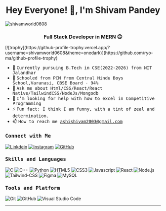 <h1 align="center">Hey Everyone! 👋, I'm Shivam Pandey</h1>
<p align="left"> <img src="https://komarev.com/ghpvc/?username=shivamworld0608&label=Profile%20views&color=0e75b6&style=flat" alt="shivamworld0608" /> </p>
<h3 align="center">Full Stack Developer in MERN 😊</h3>
[![trophy](https://github-profile-trophy.vercel.app/?username=shivamworld0608&theme=onedark)](https://github.com/ryo-ma/github-profile-trophy)

- 👷 <samp>Currently pursuing B.Tech in CSE(2022-2026) from NIT Jalandhar
- 🔭 <samp>Schooled from PCM from Central Hindu Boys School,Varanasi, CBSE Board - 94%
- 💬 <samp>Ask me about Html/CSS/React/React Native/TailwindCSS/NodeJs/Mongodb
- 🤔 <samp>I’m looking for help with how to excel in Competitive Programming
- ⚡ <samp>Fun fact: I think I am funny, with a tint of zeal and determination.
- 📫 <samp>How to reach me ashishivam2003@gmail.com

<h3><b><samp>Connect with Me</samp></b></h3>

[![Linkdein](https://img.shields.io/badge/LinkedIn-0077B5?style=for-the-badge&logo=linkedin&logoColor=white)](https://www.linkedin.com/feed/)
[![Instagram](https://img.shields.io/badge/Instagram-E4405F?style=for-the-badge&logo=instagram&logoColor=white)](https://www.instagram.com/)
[![GitHub](https://img.shields.io/badge/-GitHub-181717?style=for-the-badge&logo=GitHub&logoColor=white)](https://github.com/shivamworld0608)


<h3><b><samp>Skills and Languages</samp></b></h3>

![C](https://img.shields.io/badge/C-27338e?style=for-the-badge&logo=c&logoColor=white)
![C++](https://img.shields.io/badge/C++-00599C?style=for-the-badge&logo=c%2B%2B&logoColor=white)
![Python](https://img.shields.io/badge/Python-3776AB?style=for-the-badge&logo=Python&logoColor=white)
![HTML5](https://img.shields.io/badge/HTML5-E34F26?style=for-the-badge&logo=HTML5&logoColor=white)
![CSS3](https://img.shields.io/badge/CSS3-1572B6?style=for-the-badge&logo=CSS3&logoColor=white)
![Javascript](https://img.shields.io/badge/JavaScript-F7DF1E?style=for-the-badge&logo=javascript&logoColor=black)
![React](https://img.shields.io/badge/React-20232A?style=for-the-badge&logo=react&logoColor=61DAFB)
![Node.js](https://img.shields.io/badge/Node.js-339933?style=for-the-badge&logo=Node.js&logoColor=white)
![Tailwind-CSS](https://img.shields.io/badge/Tailwind_CSS-06B6D4?style=for-the-badge&logo=Tailwind-CSS&logoColor=white)
![Figma](https://img.shields.io/badge/Figma-F24E1E?style=for-the-badge&logo=Figma&logoColor=white)
![MySQL](https://img.shields.io/badge/MySQL-4479A1?style=for-the-badge&logo=MySQL&logoColor=white)


<h3><b><samp>Tools and Platform</samp></b></h3>

![Git](https://img.shields.io/badge/Git-999999?style=for-the-badge&logo=Git&logoColor=red)
![GitHub](https://img.shields.io/badge/GitHub-181717?style=for-the-badge&logo=github)
![Visual Studio Code](https://img.shields.io/badge/Visual_Studio_Code-007ACC?style=for-the-badge&logo=Visual-Studio-Code&logoColor=white)

<hr>  

